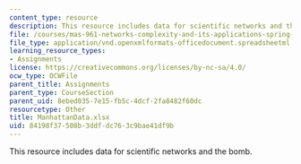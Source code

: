 ```yaml
---
content_type: resource
description: This resource includes data for scientific networks and the bomb.
file: /courses/mas-961-networks-complexity-and-its-applications-spring-2011/84198f37508b3ddfdc763c9bae41df9b_ManhattanData.xlsx
file_type: application/vnd.openxmlformats-officedocument.spreadsheetml.sheet
learning_resource_types:
- Assignments
license: https://creativecommons.org/licenses/by-nc-sa/4.0/
ocw_type: OCWFile
parent_title: Assignments
parent_type: CourseSection
parent_uid: 8ebed035-7e15-fb5c-4dcf-2fa8482f60dc
resourcetype: Other
title: ManhattanData.xlsx
uid: 84198f37-508b-3ddf-dc76-3c9bae41df9b
---
```

This resource includes data for scientific networks and the bomb.